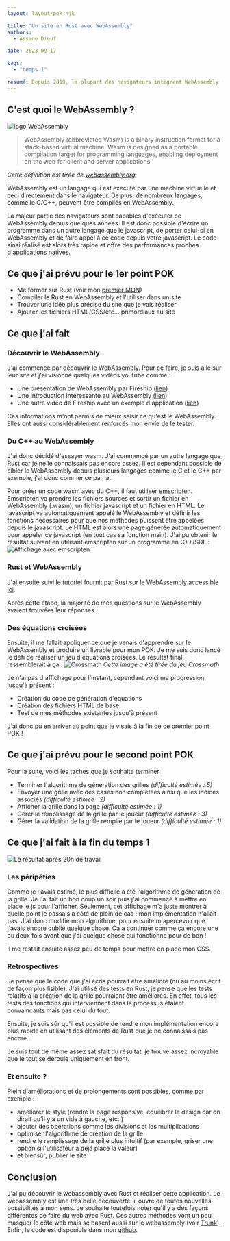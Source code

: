 ```yaml
---
layout: layout/pok.njk

title: "Un site en Rust avec WebAssembly"
authors:
  - Assane Diouf

date: 2023-09-17

tags: 
  - "temps 1"

résumé: Depuis 2019, la plupart des navigateurs intègrent WebAssembly (WASM). Il est donc possible de réaliser des applications web avec des performances proches d'applications natives en utilisant des langages de programmation variés (C++, python, Rust, etc...). Réalisons une application de ce type avec Rust dans ce POK.
---
```

## C'est quoi le WebAssembly ?
![logo WebAssembly](./webassembly.svg)

> WebAssembly (abbreviated Wasm) is a binary instruction format for a stack-based virtual machine. Wasm is designed as a portable compilation target for programming languages, enabling deployment on the web for client and server applications.

*Cette définition est tirée de [webassembly.org](https://webassembly.org)*

WebAssembly est un langage qui est executé par une machine virtuelle et ceci directement dans le navigateur. De plus, de nombreux langages, comme le C/C++, peuvent être compilés en WebAssembly.

La majeur partie des navigateurs sont capables d'exécuter ce WebAssembly depuis quelques années. Il est donc possible d'écrire un programme dans un autre langage que le javascript, de porter celui-ci en WebAssembly et de faire appel à ce code depuis votre javascript. Le code ainsi réalisé est alors très rapide et offre des performances proches d'applications natives.

## Ce que j'ai prévu pour le 1er point POK
- Me former sur Rust (voir mon [premier MON](../../mon/Rust/))
- Compiler le Rust en WebAssembly et l'utiliser dans un site
- Trouver une idée plus précise du site que je vais réaliser
- Ajouter les fichiers HTML/CSS/etc... primordiaux au site

## Ce que j'ai fait

### Découvrir le WebAssembly
J'ai commencé par découvrir le WebAssembly. Pour ce faire, je suis allé sur leur site et j'ai visionné quelques vidéos youtube comme :
- Une présentation de WebAssembly par Fireship ([lien](https://youtu.be/cbB3QEwWMlA?si=ueUqehMnqwMaQCWD))
- Une introduction intéressante au WebAssembly ([lien](https://youtu.be/3sU557ZKjUs?si=YLLlOl5MAQwoTh27))
- Une autre vidéo de Fireship avec un exemple d'application ([lien](https://youtu.be/-OTc0Ki7Sv0?si=zvRBlrsuw_4xKhbY))

Ces informations m'ont permis de mieux saisir ce qu'est le WebAssembly. Elles ont aussi considérablement renforcés mon envie de le tester.

### Du C++ au WebAssembly
J'ai donc décidé d'essayer wasm. J'ai commencé par un autre langage que Rust car je ne le connaissais pas encore assez. Il est cependant possible de cibler le WebAssembly depuis plusieurs langages comme le C et le C++ par exemple, j'ai donc commencé par là.

Pour créer un code wasm avec du C++, il faut utiliser [emscripten](https://emscripten.org). Emscripten va prendre les fichiers sources et sortir un fichier en WebAssembly (.wasm), un fichier javascript et un fichier en HTML. Le javascript va automatiquement appelé le WebAssembly et définir les fonctions nécessaires pour que nos méthodes puissent être appelées depuis le javascript. Le HTML est alors une page générée automatiquement pour appeler ce javascript (en tout cas sa fonction main). J'ai pu obtenir le résultat suivant en utilisant emscripten sur un programme en C++/SDL :
![Affichage avec emscripten](./emscripten.png)

### Rust et WebAssembly
J'ai ensuite suivi le tutoriel fournit par Rust sur le WebAssembly accessible [ici](https://rustwasm.github.io/docs/book/introduction.html).

Après cette étape, la majorité de mes questions sur le WebAssembly avaient trouvées leur réponses.

### Des équations croisées
Ensuite, il me fallait appliquer ce que je venais d'apprendre sur le WebAssembly et produire un livrable pour mon POK. Je me suis donc lancé le défi de réaliser un jeu d'équations croisées. Le résultat final, ressemblerait à ça :
![Crossmath](./crossmath.png)
*Cette image a été tirée du jeu Crossmath*

Je n'ai pas d'affichage pour l'instant, cependant voici ma progression jusqu'à présent :
- Création du code de génération d'équations
- Création des fichiers HTML de base
- Test de mes méthodes existantes jusqu'à présent

J'ai donc pu en arriver au point que je visais à la fin de ce premier point POK !

## Ce que j'ai prévu pour le second point POK
Pour la suite, voici les taches que je souhaite terminer :
- Terminer l'algorithme de génération des grilles *(difficulté estimée : 5)*
- Envoyer une grille avec des cases non complétées ainsi que les indices associés *(difficulté estimée : 2)*
- Afficher la grille dans la page *(difficulté estimée : 1)*
- Gérer le remplissage de la grille par le joueur *(difficulté estimée : 3)*
- Gérer la validation de la grille remplie par le joueur *(difficulté estimée : 1)*

## Ce que j'ai fait à la fin du temps 1
![Le résultat après 20h de travail](./crossmath_final.png)

### Les péripéties
Comme je l'avais estimé, le plus difficile a été l'algorithme de génération de la grille. Je l'ai fait un bon coup un soir puis j'ai commencé à mettre en place le js pour l'afficher. Seulement, cet affichage m'a juste montrer à quelle point je passais à côté de plein de cas : mon implémentation n'allait pas. J'ai donc modifié mon algorithme, pour ensuite m'apercevoir que j'avais encore oublié quelque chose. Ca a continuer comme ça encore une ou deux fois avant que j'ai quelque chose qui fonctionne pour de bon !

Il me restait ensuite assez peu de temps pour mettre en place mon CSS.

### Rétrospectives
Je pense que le code que j'ai écris pourrait être amélioré (ou au moins écrit de façon plus lisible). J'ai utilisé des tests en Rust, je pense que les tests relatifs à la création de la grille pourraient être améliorés. En effet, tous les tests des fonctions qui interviennent dans le processus étaient convaincants mais pas celui du tout.

Ensuite, je suis sûr qu'il est possible de rendre mon implémentation encore plus rapide en utilisant des éléments de Rust que je ne connaissais pas encore.

Je suis tout de même assez satisfait du résultat, je trouve assez incroyable que le tout se déroule uniquement en front.

### Et ensuite ?
Plein d'améliorations et de prolongements sont possibles, comme par exemple :
- améliorer le style (rendre la page responsive, équilibrer le design car on dirait qu'il y a un vide à gauche, etc..)
- ajouter des opérations comme les divisions et les multiplications
- optimiser l'algorithme de création de la grille
- rendre le remplissage de la grille plus intuitif (par exemple, griser une option si l'utilisateur a déjà placé la valeur)
- et biensûr, publier le site

## Conclusion
J'ai pu découvrir le webassembly avec Rust et réaliser cette application. Le webassembly est une très belle découverte, il ouvre de toutes nouvelles possibilités à mon sens. Je souhaite toutefois noter qu'il y a des façons différentes de faire du web avec Rust. Ces autres méthodes vont un peu masquer le côté web mais se basent aussi sur le webassembly (voir [Trunk](https://trunkrs.dev)).
Enfin, le code est disponible dans mon [github](https://github.com/assanediouf18/Crossmath).